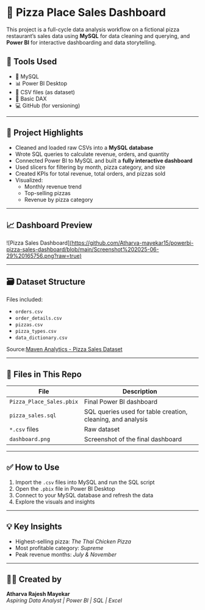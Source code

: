 # 🍕 Pizza Place Sales Dashboard

This project is a full-cycle data analysis workflow on a fictional pizza restaurant’s sales data using **MySQL** for data cleaning and querying, and **Power BI** for interactive dashboarding and data storytelling.

## 🔧 Tools Used
- 🐬 MySQL
- 📊 Power BI Desktop
- 📁 CSV files (as dataset)
- 🧠 Basic DAX
- 💻 GitHub (for versioning)

---

## 📌 Project Highlights
- Cleaned and loaded raw CSVs into a **MySQL database**
- Wrote SQL queries to calculate revenue, orders, and quantity
- Connected Power BI to MySQL and built a **fully interactive dashboard**
- Used slicers for filtering by month, pizza category, and size
- Created KPIs for total revenue, total orders, and pizzas sold
- Visualized:
  - Monthly revenue trend
  - Top-selling pizzas
  - Revenue by pizza category

---

## 📈 Dashboard Preview

![Pizza Sales Dashboard][(https://github.com/Atharva-mayekar15/powerbi-pizza-sales-dashboard/blob/main/Screenshot%202025-06-29%20165756.png?raw=true)](https://github.com/Atharva-mayekar15/powerbi-pizza-sales-dashboard/blob/main/Dashboard.png)

---

## 🗃️ Dataset Structure

Files included:
- `orders.csv`
- `order_details.csv`
- `pizzas.csv`
- `pizza_types.csv`
- `data_dictionary.csv`

Source:[Maven Analytics - Pizza Sales Dataset](https://www.mavenanalytics.io/)


---

## 📂 Files in This Repo

| File | Description |
|------|-------------|
| `Pizza_Place_Sales.pbix` | Final Power BI dashboard |
| `pizza_sales.sql` | SQL queries used for table creation, cleaning, and analysis |
| `*.csv` files | Raw dataset |
| `dashboard.png` | Screenshot of the final dashboard |

---

## ✅ How to Use
1. Import the `.csv` files into MySQL and run the SQL script
2. Open the `.pbix` file in Power BI Desktop
3. Connect to your MySQL database and refresh the data
4. Explore the visuals and insights

---

## 💡 Key Insights
- Highest-selling pizza: *The Thai Chicken Pizza*
- Most profitable category: *Supreme*
- Peak revenue months: *July & November*

---

## 👨‍💻 Created by
**Atharva Rajesh Mayekar**  
*Aspiring Data Analyst | Power BI | SQL | Excel*

